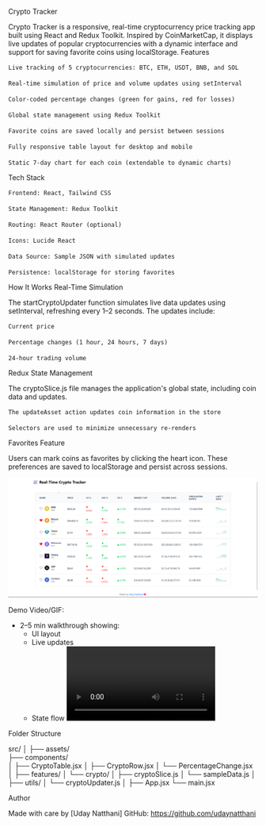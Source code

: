 Crypto Tracker

Crypto Tracker is a responsive, real-time cryptocurrency price tracking app built using React and Redux Toolkit. Inspired by CoinMarketCap, it displays live updates of popular cryptocurrencies with a dynamic interface and support for saving favorite coins using localStorage.
Features

    Live tracking of 5 cryptocurrencies: BTC, ETH, USDT, BNB, and SOL

    Real-time simulation of price and volume updates using setInterval

    Color-coded percentage changes (green for gains, red for losses)

    Global state management using Redux Toolkit

    Favorite coins are saved locally and persist between sessions

    Fully responsive table layout for desktop and mobile

    Static 7-day chart for each coin (extendable to dynamic charts)

Tech Stack

    Frontend: React, Tailwind CSS

    State Management: Redux Toolkit

    Routing: React Router (optional)

    Icons: Lucide React

    Data Source: Sample JSON with simulated updates

    Persistence: localStorage for storing favorites

How It Works
Real-Time Simulation

The startCryptoUpdater function simulates live data updates using setInterval, refreshing every 1–2 seconds. The updates include:

    Current price

    Percentage changes (1 hour, 24 hours, 7 days)

    24-hour trading volume

Redux State Management

The cryptoSlice.js file manages the application's global state, including coin data and updates.

    The updateAsset action updates coin information in the store

    Selectors are used to minimize unnecessary re-renders

Favorites Feature

Users can mark coins as favorites by clicking the heart icon. These preferences are saved to localStorage and persist across sessions.

![Crypto Tracker UI](./public/logos/screenshot.png)

Demo Video/GIF:
- 2–5 min walkthrough showing:
  - UI layout
  - Live updates
  - State flow
![ Demo](./public/crypto-tracker.mp4)



Folder Structure

src/
│
├── assets/            
├── components/        
│   ├── CryptoTable.jsx
│   ├── CryptoRow.jsx
│   └── PercentageChange.jsx
│
├── features/
│   └── crypto/
│       ├── cryptoSlice.js
│       └── sampleData.js
│
├── utils/
│   └── cryptoUpdater.js
│
├── App.jsx
└── main.jsx

Author

Made with care by [Uday Natthani]
GitHub: https://github.com/udaynatthani